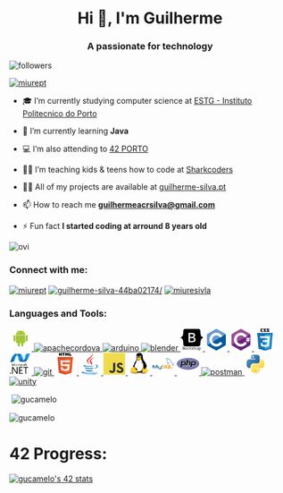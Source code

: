 <h1 align="center">Hi 👋, I'm Guilherme</h1>
<h3 align="center">A passionate for technology</h3>

<img alt="followers" src="https://img.shields.io/github/followers/gucamelo?label=Followers&style=social">

<p align="left"> <a href="https://twitter.com/miurept" target="blank"><img src="https://img.shields.io/twitter/follow/miurept?logo=twitter&style=for-the-badge" alt="miurept" /></a> </p>

- 🎓 I’m currently studying computer science at [ESTG - Instituto Politecnico do Porto](https://estg.ipp.pt)

- 🌱 I’m currently learning **Java**

- 💻 I’m also attending to [42 PORTO](https://42porto.com)

- 👨‍🏫 I’m teaching kids & teens how to code at [Sharkcoders](https://sharkcoders.pt)

- 👨‍💻 All of my projects are available at [guilherme-silva.pt](http://guilherme-silva.pt)

- 📫 How to reach me **guilhermeacrsilva@gmail.com**

- ⚡ Fun fact **I started coding at arround 8 years old**

<img src="https://github-readme-stats.vercel.app/api/top-langs?username=gucamelo&show_icons=true&locale=en&layout=compact&theme=chartreuse-dark" alt="ovi" />

<h3 align="left">Connect with me:</h3>
<p align="left">
<a href="https://twitter.com/miurept" target="blank"><img align="center" src="https://raw.githubusercontent.com/rahuldkjain/github-profile-readme-generator/master/src/images/icons/Social/twitter.svg" alt="miurept" height="30" width="40" /></a>
<a href="https://linkedin.com/in/guilherme-silva-44ba02174/" target="blank"><img align="center" src="https://raw.githubusercontent.com/rahuldkjain/github-profile-readme-generator/master/src/images/icons/Social/linked-in-alt.svg" alt="guilherme-silva-44ba02174/" height="30" width="40" /></a>
<a href="https://instagram.com/miuresivla" target="blank"><img align="center" src="https://raw.githubusercontent.com/rahuldkjain/github-profile-readme-generator/master/src/images/icons/Social/instagram.svg" alt="miuresivla" height="30" width="40" /></a>
</p>

<h3 align="left">Languages and Tools:</h3>
<p align="left"> <a href="https://developer.android.com" target="_blank" rel="noreferrer"> <img src="https://raw.githubusercontent.com/devicons/devicon/master/icons/android/android-original-wordmark.svg" alt="android" width="40" height="40"/> </a> <a href="https://cordova.apache.org/" target="_blank" rel="noreferrer"> <img src="https://www.vectorlogo.zone/logos/apache_cordova/apache_cordova-icon.svg" alt="apachecordova" width="40" height="40"/> </a> <a href="https://www.arduino.cc/" target="_blank" rel="noreferrer"> <img src="https://cdn.worldvectorlogo.com/logos/arduino-1.svg" alt="arduino" width="40" height="40"/> </a> <a href="https://www.blender.org/" target="_blank" rel="noreferrer"> <img src="https://download.blender.org/branding/community/blender_community_badge_white.svg" alt="blender" width="40" height="40"/> </a> <a href="https://getbootstrap.com" target="_blank" rel="noreferrer"> <img src="https://raw.githubusercontent.com/devicons/devicon/master/icons/bootstrap/bootstrap-plain-wordmark.svg" alt="bootstrap" width="40" height="40"/> </a> <a href="https://www.cprogramming.com/" target="_blank" rel="noreferrer"> <img src="https://raw.githubusercontent.com/devicons/devicon/master/icons/c/c-original.svg" alt="c" width="40" height="40"/> </a> <a href="https://www.w3schools.com/cs/" target="_blank" rel="noreferrer"> <img src="https://raw.githubusercontent.com/devicons/devicon/master/icons/csharp/csharp-original.svg" alt="csharp" width="40" height="40"/> </a> <a href="https://www.w3schools.com/css/" target="_blank" rel="noreferrer"> <img src="https://raw.githubusercontent.com/devicons/devicon/master/icons/css3/css3-original-wordmark.svg" alt="css3" width="40" height="40"/> </a> <a href="https://dotnet.microsoft.com/" target="_blank" rel="noreferrer"> <img src="https://raw.githubusercontent.com/devicons/devicon/master/icons/dot-net/dot-net-original-wordmark.svg" alt="dotnet" width="40" height="40"/> </a> <a href="https://git-scm.com/" target="_blank" rel="noreferrer"> <img src="https://www.vectorlogo.zone/logos/git-scm/git-scm-icon.svg" alt="git" width="40" height="40"/> </a> <a href="https://www.w3.org/html/" target="_blank" rel="noreferrer"> <img src="https://raw.githubusercontent.com/devicons/devicon/master/icons/html5/html5-original-wordmark.svg" alt="html5" width="40" height="40"/> </a> <a href="https://www.java.com" target="_blank" rel="noreferrer"> <img src="https://raw.githubusercontent.com/devicons/devicon/master/icons/java/java-original.svg" alt="java" width="40" height="40"/> </a> <a href="https://developer.mozilla.org/en-US/docs/Web/JavaScript" target="_blank" rel="noreferrer"> <img src="https://raw.githubusercontent.com/devicons/devicon/master/icons/javascript/javascript-original.svg" alt="javascript" width="40" height="40"/> </a> <a href="https://www.linux.org/" target="_blank" rel="noreferrer"> <img src="https://raw.githubusercontent.com/devicons/devicon/master/icons/linux/linux-original.svg" alt="linux" width="40" height="40"/> </a> <a href="https://www.mysql.com/" target="_blank" rel="noreferrer"> <img src="https://raw.githubusercontent.com/devicons/devicon/master/icons/mysql/mysql-original-wordmark.svg" alt="mysql" width="40" height="40"/> </a> <a href="https://www.php.net" target="_blank" rel="noreferrer"> <img src="https://raw.githubusercontent.com/devicons/devicon/master/icons/php/php-original.svg" alt="php" width="40" height="40"/> </a> <a href="https://postman.com" target="_blank" rel="noreferrer"> <img src="https://www.vectorlogo.zone/logos/getpostman/getpostman-icon.svg" alt="postman" width="40" height="40"/> </a> <a href="https://www.python.org" target="_blank" rel="noreferrer"> <img src="https://raw.githubusercontent.com/devicons/devicon/master/icons/python/python-original.svg" alt="python" width="40" height="40"/> </a> <a href="https://unity.com/" target="_blank" rel="noreferrer"> <img src="https://www.vectorlogo.zone/logos/unity3d/unity3d-icon.svg" alt="unity" width="40" height="40"/> </a> </p>

<p>&nbsp;<img align="center" src="https://github-readme-stats.vercel.app/api?username=gucamelo&show_icons=true&locale=en" alt="gucamelo" /></p>

<p><img align="center" src="https://github-readme-streak-stats.herokuapp.com/?user=gucamelo&" alt="gucamelo" /></p>

<h1>42 Progress:</h1>
<a href="https://github.com/JaeSeoKim/badge42"><img src="https://badge42.vercel.app/api/v2/cl6vdw1bl00380gjvt1ovz5fz/stats?cursusId=21&coalitionId=294" alt="gucamelo's 42 stats" /></a>
